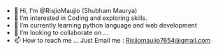 - 👋 Hi, I’m @RisjioMaujio (Shubham Maurya)
- 👀 I’m interested in Coding and exploring skills.
- 🌱 I’m currently learning python language and web development
- 💞️ I’m looking to collaborate on ...
- 📫 How to reach me ... Just Email me : Risjiomaujio7654@gmail.com

<!---
RisjioMaujio/RisjioMaujio is a ✨ special ✨ repository because its `README.md` (this file) appears on your GitHub profile.
You can click the Preview link to take a look at your changes.
--->

